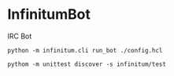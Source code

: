 # InfinitumBot
IRC Bot

`python -m infinitum.cli run_bot ./config.hcl`

`pythom -m unittest discover -s infinitum/test`
